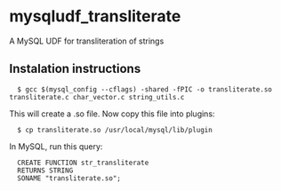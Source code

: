 mysqludf_transliterate
======================

A MySQL UDF for transliteration of strings

Instalation instructions
------------------------

      $ gcc $(mysql_config --cflags) -shared -fPIC -o transliterate.so transliterate.c char_vector.c string_utils.c


  This will create a .so file. Now copy this file into plugins:

      $ cp transliterate.so /usr/local/mysql/lib/plugin

  In MySQL, run this query:

      CREATE FUNCTION str_transliterate
      RETURNS STRING
      SONAME "transliterate.so";